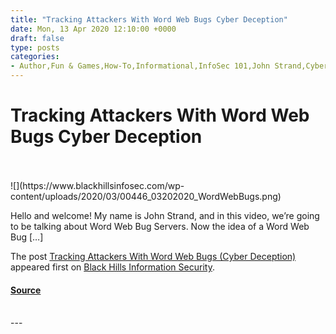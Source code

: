 ```yaml
---
title: "Tracking Attackers With Word Web Bugs Cyber Deception"
date: Mon, 13 Apr 2020 12:10:00 +0000
draft: false
type: posts
categories: 
- Author,Fun & Games,How-To,Informational,InfoSec 101,John Strand,Cyber Deception,Word Web Bugs
---
```

# Tracking Attackers With Word Web Bugs Cyber Deception

<br/>

<br/>
![](https://www.blackhillsinfosec.com/wp-content/uploads/2020/03/00446_03202020_WordWebBugs.png)

Hello and welcome! My name is John Strand, and in this video, we’re going to be talking about Word Web Bug Servers. Now the idea of a Word Web Bug \[…\]

The post [Tracking Attackers With Word Web Bugs (Cyber Deception)](https://www.blackhillsinfosec.com/tracking-attackers-with-word-web-bugs-cyber-deception/) appeared first on [Black Hills Information Security](https://www.blackhillsinfosec.com).

#### [Source](https://www.blackhillsinfosec.com/tracking-attackers-with-word-web-bugs-cyber-deception/)

<br/>
---
